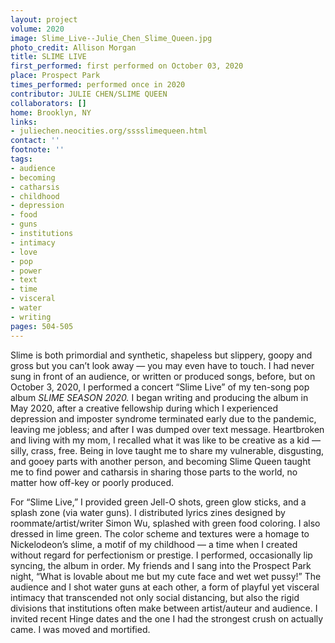 ```yaml
---
layout: project
volume: 2020
image: Slime_Live--Julie_Chen_Slime_Queen.jpg
photo_credit: Allison Morgan
title: SLIME LIVE
first_performed: first performed on October 03, 2020
place: Prospect Park
times_performed: performed once in 2020
contributor: JULIE CHEN/SLIME QUEEN
collaborators: []
home: Brooklyn, NY
links:
- juliechen.neocities.org/sssslimequeen.html
contact: ''
footnote: ''
tags:
- audience
- becoming
- catharsis
- childhood
- depression
- food
- guns
- institutions
- intimacy
- love
- pop
- power
- text
- time
- visceral
- water
- writing
pages: 504-505
---
```



Slime is both primordial and synthetic, shapeless but slippery, goopy and gross but you can’t look away — you may even have to touch. I had never sung in front of an audience, or written or produced songs, before, but on October 3, 2020, I performed a concert “Slime Live” of my ten-song pop album *SLIME SEASON 2020.* I began writing and producing the album in May 2020, after a creative fellowship during which I experienced depression and imposter syndrome terminated early due to the pandemic, leaving me jobless; and after I was dumped over text message. Heartbroken and living with my mom, I recalled what it was like to be creative as a kid — silly, crass, free. Being in love taught me to share my vulnerable, disgusting, and gooey parts with another person, and becoming Slime Queen taught me to find power and catharsis in sharing those parts to the world, no matter how off-key or poorly produced.

For “Slime Live,” I provided green Jell-O shots, green glow sticks, and a splash zone (via water guns). I distributed lyrics zines designed by roommate/artist/writer Simon Wu, splashed with green food coloring. I also dressed in lime green. The color scheme and textures were a homage to Nickelodeon’s slime, a motif of my childhood — a time when I created without regard for perfectionism or prestige. I performed, occasionally lip syncing, the album in order. My friends and I sang into the Prospect Park night, “What is lovable about me but my cute face and wet wet pussy!” The audience and I shot water guns at each other, a form of playful yet visceral intimacy that transcended not only social distancing, but also the rigid divisions that institutions often make between artist/auteur and audience. I invited recent Hinge dates and the one I had the strongest crush on actually came. I was moved and mortified.
